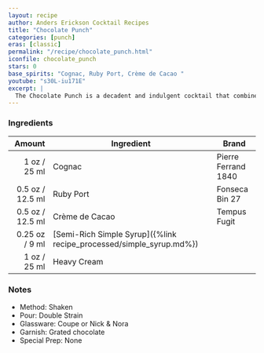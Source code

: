```yaml
---
layout: recipe
author: Anders Erickson Cocktail Recipes
title: "Chocolate Punch"
categories: [punch]
eras: [classic]
permalink: "/recipe/chocolate_punch.html"
iconfile: chocolate_punch
stars: 0
base_spirits: "Cognac, Ruby Port, Crème de Cacao "
youtube: "s30L-iu171E"
excerpt: |
  The Chocolate Punch is a decadent and indulgent cocktail that combines the rich flavors of brandy, port, and dark crème de cacao.
---
```


### Ingredients

|  Amount | Ingredient                                                | Brand               |
| ------: | --------------------------------------------------------- | ------------------- |
|    1 oz / 25 ml | Cognac                                                    | Pierre Ferrand 1840 |
|  0.5 oz / 12.5 ml | Ruby Port                                                 | Fonseca Bin 27      |
|  0.5 oz / 12.5 ml | Crème de Cacao                                            | Tempus Fugit        |
| 0.25 oz / 9 ml | [Semi-Rich Simple Syrup]({%link recipe_processed/simple_syrup.md%}) |
|    1 oz / 25 ml | Heavy Cream                                               |

### Notes

- Method: Shaken
- Pour: Double Strain
- Glassware: Coupe or Nick & Nora
- Garnish: Grated chocolate
- Special Prep: None
